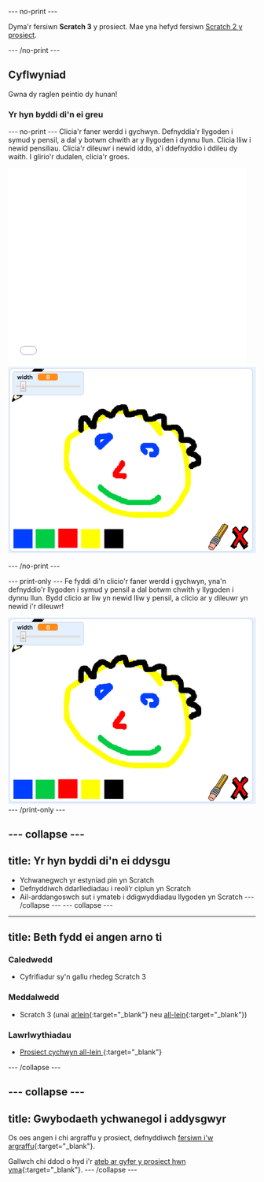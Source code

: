 --- no-print ---

Dyma'r fersiwn **Scratch 3** y prosiect. Mae yna hefyd fersiwn [Scratch 2 y prosiect](https://projects.raspberrypi.org/cy-GB/projects/paint-box-scratch2).

--- /no-print ---

## Cyflwyniad

Gwna dy raglen peintio dy hunan!

### Yr hyn byddi di'n ei greu

--- no-print --- Clicia'r faner werdd i gychwyn. Defnyddia'r llygoden i symud y pensil, a dal y botwm chwith ar y llygoden i dynnu llun. Clicia lliw i newid pensiliau. Clicia'r dileuwr i newid iddo, a'i ddefnyddio i ddileu dy waith. I glirio'r dudalen, clicia'r groes.

<div class="scratch-preview">
  <iframe allowtransparency="true" width="485" height="402" src="//scratch.mit.edu/projects/embed/327353013/?autostart=false" frameborder="0" scrolling="no"></iframe>
  <img src="images/showcase.png">
</div>

--- /no-print ---

--- print-only --- Fe fyddi di'n clicio'r faner werdd i gychwyn, yna'n defnyddio'r llygoden i symud y pensil a dal botwm chwith y llygoden i dynnu llun. Bydd clicio ar liw yn newid lliw y pensil, a clicio ar y dileuwr yn newid i'r dileuwr!

![arddangos](images/showcase.png) --- /print-only ---

--- collapse ---
---
title: Yr hyn byddi di'n ei ddysgu
---
+ Ychwanegwch yr estyniad pin yn Scratch
+ Defnyddiwch ddarllediadau i reoli’r ciplun yn Scratch
+ Ail-arddangoswch sut i ymateb i ddigwyddiadau llygoden yn Scratch
--- /collapse ---
--- collapse ---
---
title: Beth fydd ei angen arno ti
---
### Caledwedd

+ Cyfrifiadur sy'n gallu rhedeg Scratch 3

### Meddalwedd

+ Scratch 3 (unai [arlein](http://rpf.io/scratchon){:target="_blank"} neu [all-lein](http://rpf.io/scratchoff){:target="_blank"})

### Lawrlwythiadau

+ [ Prosiect cychwyn all-lein ](http://rpf.io/p/cy-GB/paint-box-go){:target="_blank"}

--- /collapse ---

--- collapse ---
---
title: Gwybodaeth ychwanegol i addysgwyr
---
Os oes angen i chi argraffu y prosiect, defnyddiwch [fersiwn i'w argraffu](https://projects.raspberrypi.org/cy-GB/projects/paint-box/print){:target="_blank"}.

Gallwch chi ddod o hyd i'r [ateb ar gyfer y prosiect hwn yma](http://rpf.io/p/cy-GB/paint-box-get){:target="_blank"}. --- /collapse ---